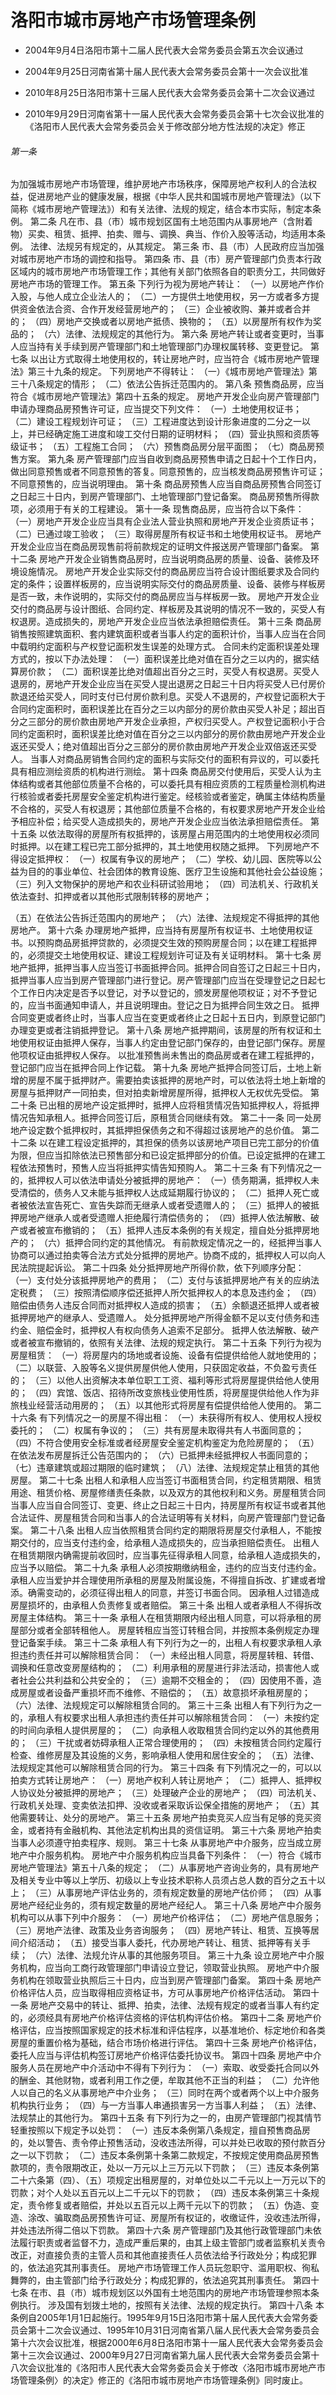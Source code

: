 # 洛阳市城市房地产市场管理条例

- 2004年9月4日洛阳市第十二届人民代表大会常务委员会第五次会议通过

- 2004年9月25日河南省第十届人民代表大会常务委员会第十一次会议批准

- 2010年8月25日洛阳市第十三届人民代表大会常务委员会第十二次会议通过

- 2010年9月29日河南省第十一届人民代表大会常务委员会第十七次会议批准的《洛阳市人民代表大会常务委员会关于修改部分地方性法规的决定》修正

<!-- INFO END -->

###### 第一条

为加强城市房地产市场管理，维护房地产市场秩序，保障房地产权利人的合法权益，促进房地产业的健康发展，根据《中华人民共和国城市房地产管理法》（以下简称《城市房地产管理法》）和有关法律、法规的规定，结合本市实际，制定本条例。 第二条 凡在市、县（市）城市规划区国有土地范围内从事房地产（含附着物）买卖、租赁、抵押、拍卖、赠与、调换、典当、作价入股等活动，均适用本条例。 法律、法规另有规定的，从其规定。 第三条 市、县（市）人民政府应当加强对城市房地产市场的调控和指导。 第四条 市、县（市）房产管理部门负责本行政区域内的城市房地产市场管理工作；其他有关部门依照各自的职责分工，共同做好房地产市场的管理工作。 第五条 下列行为视为房地产转让： （一）以房地产作价入股，与他人成立企业法人的； （二）一方提供土地使用权，另一方或者多方提供资金依法合资、合作开发经营房地产的； （三）企业被收购、兼并或者合并的； （四）房地产交换或者以房地产抵债、换物的； （五）以房屋所有权作为奖品的； （六）法律、法规规定的其他行为。 第六条 房地产转让或者变更时，当事人应当持有关手续到房产管理部门和土地管理部门办理权属转移、变更登记。 第七条 以出让方式取得土地使用权的，转让房地产时，应当符合《城市房地产管理法》第三十九条的规定。 下列房地产不得转让： （一）《城市房地产管理法》第三十八条规定的情形； （二）依法公告拆迁范围内的。 第八条 预售商品房，应当符合《城市房地产管理法》第四十五条的规定。 房地产开发企业向房产管理部门申请办理商品房预售许可证，应当提交下列文件： （一）土地使用权证书； （二）建设工程规划许可证； （三）工程进度达到设计形象进度的二分之一以上，并已经确定施工进度和竣工交付日期的证明材料； （四）营业执照和资质等级证书； （五）工程施工合同； （六）预售商品房分层平面图； （七）商品房预售方案。 第九条 房产管理部门应当自收到商品房预售申请之日起十个工作日内，做出同意预售或者不同意预售的答复。同意预售的，应当核发商品房预售许可证；不同意预售的，应当说明理由。 第十条 商品房预售人应当自商品房预售合同签订之日起三十日内，到房产管理部门、土地管理部门登记备案。 商品房预售所得款项，必须用于有关的工程建设。 第十一条 现售商品房，应当符合以下条件： （一）房地产开发企业应当具有企业法人营业执照和房地产开发企业资质证书； （二）已通过竣工验收； （三）取得房屋所有权证书和土地使用权证书。 房地产开发企业应当在商品房现售前将前款规定的证明文件报送房产管理部门备案。 第十二条 房地产开发企业销售商品房时，应当说明商品房的质量、设备、装修及环境设施情况。 房地产开发企业实际交付的商品房应当符合设计图纸要求及合同约定的条件；设置样板房的，应当说明实际交付的商品房质量、设备、装修与样板房是否一致，未作说明的，实际交付的商品房应当与样板房一致。 房地产开发企业交付的商品房与设计图纸、合同约定、样板房及其说明的情况不一致的，买受人有权退房。造成损失的，房地产开发企业应当依法承担赔偿责任。 第十三条 商品房销售按照建筑面积、套内建筑面积或者当事人约定的面积计价，当事人应当在合同中载明约定面积与产权登记面积发生误差的处理方式。 合同未约定面积误差处理方式的，按以下办法处理： （一）面积误差比绝对值在百分之三以内的，据实结算房价款； （二）面积误差比绝对值超出百分之三时，买受人有权退房。买受人退房的，房地产开发企业应当在买受人提出退房之日起三十日内将买受人已付房价款退还给买受人，同时支付已付房价款利息。买受人不退房的，产权登记面积大于合同约定面积时，面积误差比在百分之三以内部分的房价款由买受人补足；超出百分之三部分的房价款由房地产开发企业承担，产权归买受人。产权登记面积小于合同约定面积时，面积误差比绝对值在百分之三以内部分的房价款由房地产开发企业返还买受人；绝对值超出百分之三部分的房价款由房地产开发企业双倍返还买受人。 当事人对商品房销售合同约定的面积与实际交付的面积有异议的，可以委托具有相应测绘资质的机构进行测绘。 第十四条 商品房交付使用后，买受人认为主体结构或者其他部位质量不合格的，可以委托具有相应资质的工程质量检测机构进行核验或者委托房屋安全鉴定机构进行鉴定。经核验或者鉴定，确属主体结构质量不合格的，买受人有权退房；其他部位质量不合格的，有权要求房地产开发企业给予相应补偿；给买受人造成损失的，房地产开发企业应当依法承担赔偿责任。 第十五条 以依法取得的房屋所有权抵押的，该房屋占用范围内的土地使用权必须同时抵押。以在建工程已完工部分抵押的，其土地使用权随之抵押。 下列房地产不得设定抵押权： （一）权属有争议的房地产； （二）学校、幼儿园、医院等以公益为目的的事业单位、社会团体的教育设施、医疗卫生设施和其他社会公益设施； （三）列入文物保护的房地产和农业科研试验用地； （四）司法机关、行政机关依法查封、扣押或者以其他形式限制转移的房地产；

（五）在依法公告拆迁范围内的房地产； （六）法律、法规规定不得抵押的其他房地产。 第十六条 办理房地产抵押，应当持有房屋所有权证书、土地使用权证书。以预购商品房抵押贷款的，必须提交生效的预购房屋合同；以在建工程抵押的，必须提交土地使用权证、建设工程规划许可证及有关证明材料。 第十七条 房地产抵押，抵押当事人应当签订书面抵押合同。抵押合同自签订之日起三十日内，抵押当事人应当到房产管理部门进行登记。房产管理部门应当在受理登记之日起七个工作日内决定是否予以登记，对予以登记的，颁发房屋他项权证；对不予登记的，应当书面通知申请人，并且说明理由。登记之日为抵押合同生效之日。 抵押合同变更或者终止时，当事人应当在变更或者终止之日起十五日内，到原登记部门办理变更或者注销抵押登记。 第十八条 房地产抵押期间，该房屋的所有权证和土地使用权证由抵押人保存，当事人约定由登记部门保存的，由登记部门保存。房屋他项权证由抵押权人保存。 以批准预售尚未售出的商品房或者在建工程抵押的，登记部门应当在抵押合同上作记载。 第十九条 房地产抵押合同签订后，土地上新增的房屋不属于抵押财产。需要拍卖该抵押的房地产时，可以依法将土地上新增的房屋与抵押财产一同拍卖，但对拍卖新增房屋所得，抵押权人无权优先受偿。 第二十条 已出租的房地产设定抵押时，抵押人应将租赁情况告知抵押权人，将抵押情况告知承租人。抵押合同签订后，原租赁合同继续有效。 第二十一条 同一处房地产设定数个抵押权时，其抵押担保债务之和不得超过该房地产的总价值。 第二十二条 以在建工程设定抵押的，其担保的债务以该房地产项目已完工部分的价值为限，但应当扣除依法已预售部分和已设定抵押部分的价值。已设定抵押的在建工程依法预售时，预售人应当将抵押实情告知预购人。 第二十三条 有下列情况之一的，抵押权人可以依法申请处分被抵押的房地产： （一）债务期满，抵押权人未受清偿的，债务人又未能与抵押权人达成延期履行协议的； （二）抵押人死亡或者被依法宣告死亡、宣告失踪而无继承人或者受遗赠人的； （三）抵押人的被抵押房地产继承人或者受遗赠人拒绝履行清偿债务的； （四）抵押人依法解散、破产或者被宣布撤销的； （五）抵押人违反本条例的有关规定，擅自处分抵押房地产的； （六）抵押合同约定的其他情况。 有前款规定情况之一的，经抵押当事人协商可以通过拍卖等合法方式处分抵押的房地产。协商不成的，抵押权人可以向人民法院提起诉讼。 第二十四条 处分抵押房地产所得价款，依下列顺序分配： （一）支付处分该抵押房地产的费用； （二）支付与该抵押房地产有关的应纳法定税费； （三）按照清偿顺序偿还抵押人所欠抵押权人的本息及违约金； （四）赔偿由债务人违反合同而对抵押权人造成的损害； （五）余额退还抵押人或者被抵押房地产的继承人、受遗赠人。 处分抵押房地产所得金额不足以支付债务和违约金、赔偿金时，抵押权人有权向债务人追索不足部分。 抵押人依法解散、破产或者被宣布撤销的，依照有关法律、法规的规定执行。 第二十五条 下列行为视为房屋租赁： （一）将房屋内的场地或者设施、设备有偿提供给他人就地使用的； （二）以联营、入股等名义提供房屋供他人使用，只获固定收益，不负盈亏责任的； （三）以他人出资解决本单位职工工资、福利等形式将房屋提供给他人使用的； （四）宾馆、饭店、招待所改变旅栈业使用性质，将房屋提供给他人作为非旅栈业经营活动用房的； （五）以其他形式将房屋有偿提供给他人使用的。 第二十六条 有下列情况之一的房屋不得出租： （一）未获得所有权人、使用权人授权委托的； （二）权属有争议的； （三）共有房屋未取得共有人书面同意的； （四）不符合使用安全标准或者经房屋安全鉴定机构鉴定为危险房屋的； （五）在依法发布房屋拆迁公告范围内的； （六）已抵押未经抵押权人书面同意的； （七）违章建筑或超过期限的临时建筑； （八）法律、法规规定禁止租赁的其他房屋。 第二十七条 出租人和承租人应当签订书面租赁合同，约定租赁期限、租赁用途、租赁价格、房屋修缮责任条款，以及双方的其他权利和义务。房屋租赁合同当事人应当自合同签订、变更、终止之日起三十日内，持房屋所有权证书或者其他合法证件、房屋租赁合同和当事人的合法证明等有关材料，向房产管理部门登记备案。 第二十八条 出租人应当依照租赁合同约定的期限将房屋交付承租人，不能按期交付的，应当支付违约金，给承租人造成损失的，应当承担赔偿责任。 出租人在租赁期限内确需提前收回时，应当事先征得承租人同意，给承租人造成损失的，应当予以赔偿。 第二十九条 承租人必须按期缴纳租金，违约的应当支付违约金。 承租人应当爱护并合理使用所承租的房屋及附属设施，不得擅自拆改、扩建或者增添。确需变动的，必须征得出租人的同意，并签订书面合同。 因承租人过错造成房屋损坏的，由承租人负责修复或者赔偿。 第三十条 出租人或者承租人不得拆改房屋主体结构。 第三十一条 承租人在租赁期限内经出租人同意，可以将承租的房屋部分或者全部转租他人。 房屋转租应当签订转租合同，并按照本条例规定办理登记备案手续。 第三十二条 承租人有下列行为之一的，出租人有权要求承租人承担违约责任并可以解除租赁合同： （一）未经出租人同意，将房屋转租、转借、调换和任意改变房屋结构的； （二）利用承租的房屋进行非法活动，损害他人或者社会公共利益和公共安全的； （三）逾期不交租金的； （四）因使用不善，造成房屋或者设备严重损坏而不维修、不赔偿的； （五）故意损坏承租房屋的； （六）法律、法规规定可以解除租赁合同的。 第三十三条 出租人有下列行为之一的，承租人有权要求出租人承担违约责任并可以解除租赁合同： （一）未按约定的时间向承租人提供房屋的； （二）向承租人收取租赁合同约定以外的其他费用的； （三）干扰或者妨碍承租人正常合理使用的； （四）未按租赁合同约定履行检查、维修房屋及其设施的义务，影响承租人使用和居住安全的； （五）法律、法规规定其他可以解除租赁合同的行为。 第三十四条 有下列情况之一的，可以以拍卖方式转让房地产： （一）房地产权利人转让房地产； （二）抵押人、抵押权人协议处分被抵押的房地产； （三）处理破产企业的房地产； （四）司法机关、行政机关处理、变卖依法扣押、没收或者采取诉讼保全措施的房地产； （五）其他需要转让、处分的房地产。 第三十五条 房地产拍卖竞买人应当有足够的竞买资金，或者持有金融机构、其他法定机构出具的资信证明。 第三十六条 房地产拍卖当事人必须遵守拍卖程序、规则。 第三十七条 从事房地产中介服务，应当成立房地产中介服务机构。 房地产中介服务机构应当具备下列条件： （一）符合《城市房地产管理法》第五十八条的规定； （二）从事房地产咨询业务的，具有房地产及相关专业中等以上学历、初级以上专业技术职称人员须占总人数的百分之五十以上； （三）从事房地产评估业务的，须有规定数量的房地产估价师； （四）从事房地产经纪业务的，须有规定数量的房地产经纪人。 第三十八条 房地产中介服务机构可以从事下列中介服务： （一）房地产价格评估； （二）房地产信息服务； （三）房地产法律、政策及业务咨询服务； （四）房地产转让、租赁、互换等居间介绍活动； （五）接受当事人委托，代办房地产转让、租赁、抵押等有关手续； （六）法律、法规允许从事的其他服务项目。 第三十九条 设立房地产中介服务机构，应当向工商行政管理部门申请设立登记，领取营业执照。 房地产中介服务机构在领取营业执照后三十日内，应当到房产管理部门备案。 第四十条 房地产价格评估人员，应当取得相应资格证书，方可从事房地产价格评估活动。 第四十一条 房地产交易中的转让、抵押、拍卖，法律、法规有规定的或者当事人有约定的，必须经具有房地产价格评估资格的评估机构评估价格。 第四十二条 房地产价格评估，应当按照国家规定的技术标准和评估程序，以基准地价、标定地价和各类房屋的重置价格为基础，结合市场价格进行评估。 第四十三条 房地产价格评估，委托人应当与评估机构签订房地产价格评估委托协议书。 第四十四条 房地产中介服务人员在房地产中介活动中不得有下列行为： （一）索取、收受委托合同以外的酬金、其他财物，或者利用工作之便，牟取其他不正当的利益； （二）允许他人以自己的名义从事房地产中介业务； （三）同时在两个或者两个以上中介服务机构执行业务； （四）与一方当事人串通损害另一方当事人利益； （五）法律、法规禁止的其他行为。 第四十五条 有下列行为之一的，由房产管理部门视其情节轻重按照以下规定予以处罚： （一）违反本条例第八条规定，擅自预售商品房的，处以警告、责令停止预售活动，没收违法所得，可以并处已收取的预付款百分之一以下罚款； （二）违反本条例第十条第二款规定，不按规定使用商品房预售款项的，责令限期改正，处以一万元以上三万元以下罚款； （三）违反本条例第二十六条第（四）、（五）项规定出租房屋的，对单位处以二千元以上一万元以下的罚款；对个人处以五百元以上二千元以下的罚款； （四）违反本条例第三十条规定，责令修复或者赔偿，并处以五百元以上两千元以下的罚款； （五）伪造、变造、涂改、骗取商品房预售许可证、房屋所有权证的，收缴证件，没收违法所得，并处违法所得二倍以下罚款。 第四十六条 房产管理部门及其他行政管理部门未依法履行职责或者监督不力，造成严重后果的，由其上级主管部门或者监察机关责令改正，对直接负责的主管人员和其他直接责任人员依法给予行政处分；构成犯罪的，依法追究其刑事责任。 房地产市场管理工作人员玩忽职守、滥用职权、徇私舞弊的，由主管部门给予行政处分；构成犯罪的，依法追究其刑事责任。 第四十七条 在市、县（市）城市规划区以外国有土地范围内的房地产市场管理参照本条例执行。 涉及国有划拨土地的，按照有关法律、法规的规定执行。 第四十八条 本条例自2005年1月1日起施行。1995年9月15日洛阳市第十届人民代表大会常务委员会第十二次会议通过、1995年10月31日河南省第八届人民代表大会常务委员会第十六次会议批准，根据2000年6月8日洛阳市第十一届人民代表大会常务委员会第十三次会议通过、2000年9月27日河南省第九届人民代表大会常务委员会第十八次会议批准的《洛阳市人民代表大会常务委员会关于修改〈洛阳市城市房地产市场管理条例〉的决定》修正的《洛阳市城市房地产市场管理条例》同时废止。
